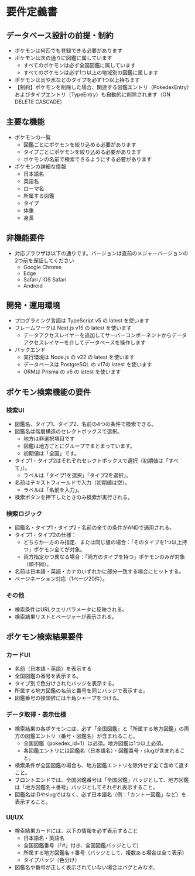 # 要件定義書

## データベース設計の前提・制約

- ポケモンは何匹でも登録できる必要があります
- ポケモンは次の通りに図鑑に属しています
    - すべてのポケモンは必ず全国図鑑に属しています
    - すべてのポケモンは必ず1つ以上の地域別の図鑑に属します
- ポケモンは炎や水などのタイプを必ず1つ以上持ちます
- 【制約】ポケモンを削除した場合、関連する図鑑エントリ（PokedexEntry）およびタイプエントリ（TypeEntry）も自動的に削除されます（ON DELETE CASCADE）

## 主要な機能

- ポケモンの一覧
  - 図鑑ごとにポケモンを絞り込める必要があります
  - タイプごとにポケモンを絞り込める必要があります
  - ポケモンの名前で検索できるようにする必要があります
- ポケモンの詳細な情報
  - 日本語名
  - 英語名
  - ローマ名
  - 所属する図鑑
  - タイプ
  - 体重
  - 身長

## 非機能要件

- 対応ブラウザは以下の通りです。バージョンは直前のメジャーバージョンの2つ前を保証してください
  - Google Chrome
  - Edge
  - Safari / iOS Safari
  - Android

## 開発・運用環境

- プログラミング言語は TypeScript v5 の latest を使います
- フレームワークは Next.js v15 の latest を使います
  - データアクセスレイヤーを追加してサーバーコンポーネントからデータアクセスレイヤーを介してデータベースを操作します
- バックエンド
  - 実行環境は Node.js の v22 の latest を使います
  - データベースは PostgreSQL の v17の latest を使います
  - ORMは Prisma の v6 の latest を使います

## ポケモン検索機能の要件

### 検索UI
- 図鑑名、タイプ1、タイプ2、名前の4つの条件で検索できる。
- 図鑑名は階層構造のセレクトボックスで選択。
  - 地方は非選択項目です
  - 図鑑は地方ごとにグループでまとまっています。
  - 初期値は「全国」です。
- タイプ1・タイプ2はそれぞれセレクトボックスで選択（初期値は「すべて」）。
  - ラベルは「タイプ1を選択」「タイプ2を選択」。
- 名前はテキストフィールドで入力（初期値は空）。
  - ラベルは「名前を入力」。
- 検索ボタンを押下したときのみ検索が実行される。

### 検索ロジック
- 図鑑名・タイプ1・タイプ2・名前の全ての条件がANDで適用される。
- タイプ1・タイプ2の仕様：
  - どちらか一方のみ指定、または同じ値の場合：「そのタイプを1つ以上持つ」ポケモン全てが対象。
  - 両方指定かつ異なる場合：「両方のタイプを持つ」ポケモンのみが対象（順不同）。
- 名前は日本語・英語・カナのいずれかに部分一致する場合にヒットする。
- ページネーション対応（1ページ20件）。

### その他
- 検索条件はURLクエリパラメータに反映される。
- 検索結果リストとページャーが表示される。

## ポケモン検索結果要件

### カードUI
- 名前（日本語・英語）を表示する
- 全国図鑑の番号を表示する。
- タイプ別で色分けされたバッジを表示する。
- 所属する地方図鑑の名前と番号を同じバッジで表示する。
- 図鑑番号の接頭辞には半角シャープをつける。

### データ取得・表示仕様
- 検索結果の各ポケモンには、必ず「全国図鑑」と「所属する地方図鑑」の両方の図鑑エントリ（番号・図鑑名）が含まれること。
  - 全国図鑑（pokedex_id=1）は必須。地方図鑑は1つ以上必須。
  - 各図鑑エントリには図鑑名（日本語名）・図鑑番号・slugが含まれること。
- 検索条件が全国図鑑の場合も、地方図鑑エントリを除外せず全て含めて返すこと。
- フロントエンドでは、全国図鑑番号は「全国図鑑」バッジとして、地方図鑑は「地方図鑑名＋番号」バッジとしてそれぞれ表示すること。
- 図鑑名はIDやslugではなく、必ず日本語名（例：「カントー図鑑」など）を表示すること。

### UI/UX
- 検索結果カードには、以下の情報を必ず表示すること
  - 日本語名・英語名
  - 全国図鑑番号（「#」付き、全国図鑑バッジとして）
  - 所属する地方図鑑名＋番号（バッジとして、複数ある場合は全て表示）
  - タイプバッジ（色分け）
- 図鑑名や番号が正しく表示されていない場合はバグとみなす。